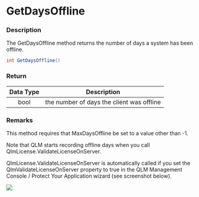 # GetDaysOffline

### Description

The GetDaysOffline method returns the number of days a system has been offline.

```csharp
int GetDaysOffline()
```

### Return

| Data Type | Description                               |
| :-------: | ----------------------------------------- |
|    bool   | the number of days the client was offline |

### Remarks

This method requires that MaxDaysOffline be set to a value other than -1.

Note that QLM starts recording offline days when you call QlmLicense.ValidateLicenseOnServer.

QlmLicense.ValidateLicenseOnServer is automatically called if you set the QlmValidateLicenseOnServer property to true in the QLM Management Console / Protect Your Application wizard (see screenshot below).

![](https://files.readme.io/7948fc3-image.png)
